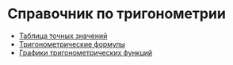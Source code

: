 # Справочник по тригонометрии
<ul>
<li class="masthead__menu-item"> <a href="https://cvtqwert.github.io/TrigoChit/page1.html">Таблица точных значений</a> </li>
<li class="masthead__menu-item">          <a href="https://cvtqwert.github.io/TrigoChit/page2.html">Тригонометрические формулы</a> </li>
 <li class="masthead__menu-item">         <a href="https://cvtqwert.github.io/TrigoChit/page3.html">Графики тригонометрических функций</a> </li>
        
</ul>
